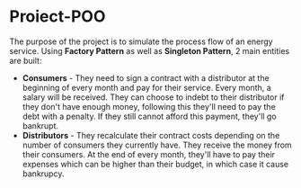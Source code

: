 # Proiect-POO

The purpose of the project is to simulate the process flow of an energy service.
Using **Factory Pattern** as well as **Singleton Pattern**, 2 main entities are built:
  * **Consumers** - They need to sign a contract with a distributor at the beginning of every month and pay for their service. Every month, a salary will be received. They can choose to indebt to their distributor if they don't have enough money, following this they'll need to pay the debt with a penalty. If they still cannot afford this payment, they'll go bankrupt.
  * **Distributors** - They recalculate their contract costs depending on the number of consumers they currently have. They receive the money from their consumers. At the end of every month, they'll have to pay their expenses which can be higher than their budget, in which case it cause bankrupcy.
